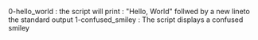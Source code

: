 0-hello_world : the script will print : "Hello, World" follwed by a new lineto the standard output
1-confused_smiley : The script displays a confused smiley 
